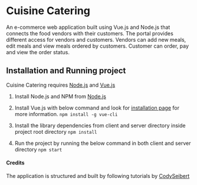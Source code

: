 # Cuisine Catering
An e-commerce web application built using Vue.js and Node.js that connects the food vendors with their customers. The portal provides different access for vendors and customers. Vendors can add new meals, edit meals and view meals ordered by customers. Customer can order, pay and view the order status.

## Installation and Running project

Cuisine Catering requires [Node.js](https://nodejs.org/en/downloads) and [Vue.js](https://vuejs.org)

1. Install Node.js and NPM from [Node.js](https://nodejs.org/en/downloads)

2. Install Vue.js with below command and look for [installation page](https://vuejs.org/v2/guide/installation.html) for more information.
`npm install -g vue-cli`

3. Install the library dependencies from client and server directory inside project root directory
`npm install`

4. Run the project by running the below command in both client and server directory
`npm start`

#### Credits
The application is structured and built by following tutorials by [CodySeibert](https://github/codyseibert/tab-tracker)
